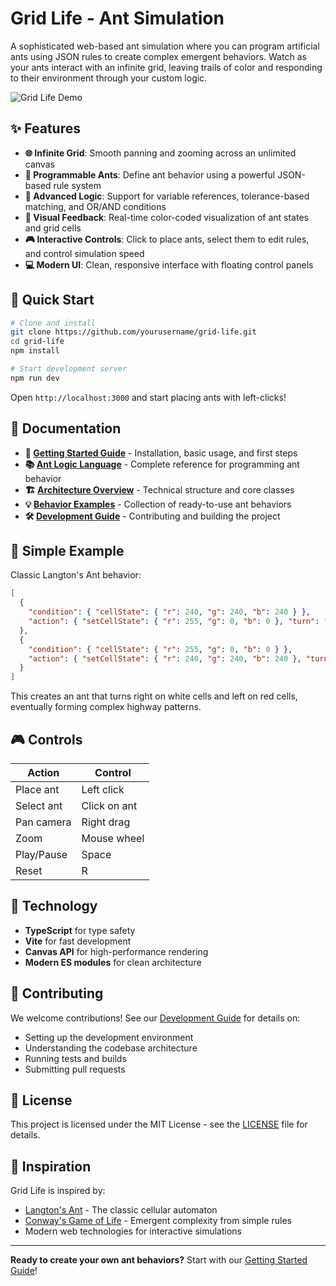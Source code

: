 # Grid Life - Ant Simulation

A sophisticated web-based ant simulation where you can program artificial ants using JSON rules to create complex emergent behaviors. Watch as your ants interact with an infinite grid, leaving trails of color and responding to their environment through your custom logic.

![Grid Life Demo](https://via.placeholder.com/800x400/2d3748/ffffff?text=Grid+Life+Demo)

## ✨ Features

- **🌐 Infinite Grid**: Smooth panning and zooming across an unlimited canvas
- **🤖 Programmable Ants**: Define ant behavior using a powerful JSON-based rule system
- **🧠 Advanced Logic**: Support for variable references, tolerance-based matching, and OR/AND conditions
- **🎨 Visual Feedback**: Real-time color-coded visualization of ant states and grid cells
- **🎮 Interactive Controls**: Click to place ants, select them to edit rules, and control simulation speed
- **💻 Modern UI**: Clean, responsive interface with floating control panels

## 🚀 Quick Start

```bash
# Clone and install
git clone https://github.com/yourusername/grid-life.git
cd grid-life
npm install

# Start development server
npm run dev
```

Open `http://localhost:3000` and start placing ants with left-clicks!

## 📖 Documentation

- **🏁 [Getting Started Guide](docs/getting-started.md)** - Installation, basic usage, and first steps
- **📚 [Ant Logic Language](docs/ant-logic-language.md)** - Complete reference for programming ant behavior
- **🏗️ [Architecture Overview](docs/architecture.md)** - Technical structure and core classes
- **💡 [Behavior Examples](docs/examples.md)** - Collection of ready-to-use ant behaviors
- **🛠️ [Development Guide](DEVELOPMENT.md)** - Contributing and building the project

## 🐜 Simple Example

Classic Langton's Ant behavior:

```json
[
  {
    "condition": { "cellState": { "r": 240, "g": 240, "b": 240 } },
    "action": { "setCellState": { "r": 255, "g": 0, "b": 0 }, "turn": "right", "move": true }
  },
  {
    "condition": { "cellState": { "r": 255, "g": 0, "b": 0 } },
    "action": { "setCellState": { "r": 240, "g": 240, "b": 240 }, "turn": "left", "move": true }
  }
]
```

This creates an ant that turns right on white cells and left on red cells, eventually forming complex highway patterns.

## 🎮 Controls

| Action | Control |
|--------|---------|
| Place ant | Left click |
| Select ant | Click on ant |
| Pan camera | Right drag |
| Zoom | Mouse wheel |
| Play/Pause | Space |
| Reset | R |

## 🔧 Technology

- **TypeScript** for type safety
- **Vite** for fast development
- **Canvas API** for high-performance rendering
- **Modern ES modules** for clean architecture

## 🤝 Contributing

We welcome contributions! See our [Development Guide](DEVELOPMENT.md) for details on:

- Setting up the development environment
- Understanding the codebase architecture
- Running tests and builds
- Submitting pull requests

## 📄 License

This project is licensed under the MIT License - see the [LICENSE](LICENSE) file for details.

## 🌟 Inspiration

Grid Life is inspired by:
- [Langton's Ant](https://en.wikipedia.org/wiki/Langton%27s_ant) - The classic cellular automaton
- [Conway's Game of Life](https://en.wikipedia.org/wiki/Conway%27s_Game_of_Life) - Emergent complexity from simple rules
- Modern web technologies for interactive simulations

---

**Ready to create your own ant behaviors?** Start with our [Getting Started Guide](docs/getting-started.md)! 